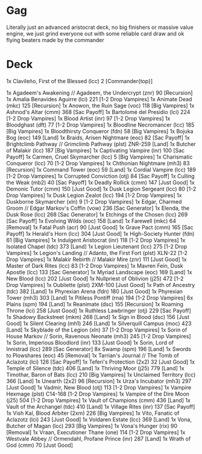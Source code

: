 # Gag

Literally just an advanced aristocrat deck, no big finishers or massive value engine, we just grind everyone out with some reliable card draw and ok flying beaters made by the commander
# Deck

1x Clavileño, First of the Blessed (lcc) 2 [Commander{top}]

1x Agadeem's Awakening // Agadeem, the Undercrypt (znr) 90 [Recursion]
1x Amalia Benavides Aguirre (lci) 221 [1-2 Drop Vampires]
1x Animate Dead (mkc) 125 [Recursion]
1x Anowon, the Ruin Sage (voc) 118 [Big Vampires]
1x Ashnod's Altar (cmm) 368 [Sac Payoff]
1x Bartolomé del Presidio (lci) 224 [1-2 Drop Vampires]
1x Blood Artist (inr) 97 [1-2 Drop Vampires]
1x Bloodghast (dft) 77 [1-2 Drop Vampires]
1x Bloodline Necromancer (lcc) 185 [Big Vampires]
1x Bloodthirsty Conqueror (fdn) 58 [Big Vampires]
1x Bojuka Bog (eoc) 149 [Land]
1x Braids, Arisen Nightmare (eoc) 82 [Sac Payoff]
1x Brightclimb Pathway // Grimclimb Pathway (plst) ZNR-259 [Land]
1x Butcher of Malakir (lcc) 187 [Big Vampires]
1x Captivating Vampire (inr) 100 [Sac Payoff]
1x Carmen, Cruel Skymarcher (lcc) 5 [Big Vampires]
1x Charismatic Conqueror (lcc) 70 [1-2 Drop Vampires]
1x Chthonian Nightmare (mh3) 83 [Recursion]
1x Command Tower (eoc) 59 [Land]
1x Cordial Vampire (lcc) 189 [1-2 Drop Vampires]
1x Corrupted Conviction (otj) 84 [Sac Payoff]
1x Culling the Weak (mb2) 40 [Sac Payoff]
1x Deadly Rollick (cmm) 147 [Just Good]
1x Demonic Tutor (cmm) 150 [Just Good]
1x Dusk Legion Sergeant (lcc) 80 [1-2 Drop Vampires]
1x Dusk Legion Zealot (lcc) 194 [1-2 Drop Vampires]
1x Duskborne Skymarcher (xln) 9 [1-2 Drop Vampires]
1x Edgar, Charmed Groom // Edgar Markov's Coffin (vow) 236 [Sac Generator]
1x Elenda, the Dusk Rose (lcc) 268 [Sac Generator]
1x Etchings of the Chosen (lcc) 269 [Sac Payoff]
1x Evolving Wilds (eoc) 158 [Land]
1x Farewell (mkc) 64 [Removal]
1x Fatal Push (acr) 90 [Just Good]
1x Grave Pact (cmm) 165 [Sac Payoff]
1x Herald's Horn (lcc) 304 [Just Good]
1x High-Society Hunter (fdn) 61 [Big Vampires]
1x Indulgent Aristocrat (inr) 118 [1-2 Drop Vampires]
1x Isolated Chapel (tdc) 373 [Land]
1x Legion Lieutenant (lcc) 275 [1-2 Drop Vampires]
1x Legion's Landing // Adanto, the First Fort (plst) XLN-22 [1-2 Drop Vampires]
1x Malakir Rebirth // Malakir Mire (znr) 111 [Just Good]
1x Master of Dark Rites (lcc) 83 [1-2 Drop Vampires]
1x Mavren Fein, Dusk Apostle (lcc) 133 [Sac Generator]
1x Myriad Landscape (eoc) 169 [Land]
1x New Blood (lcc) 202 [Just Good]
1x Nullpriest of Oblivion (j25) 472 [1-2 Drop Vampires]
1x Oubliette (plst) 2XM-100 [Just Good]
1x Path of Ancestry (tdc) 382 [Land]
1x Phyrexian Arena (fdn) 180 [Just Good]
1x Phyrexian Tower (mh3) 303 [Land]
1x Pitiless Pontiff (rna) 194 [1-2 Drop Vampires]
6x Plains (spm) 194 [Land]
1x Reanimate (dsc) 155 [Recursion]
1x Roaming Throne (lci) 258 [Just Good]
1x Ruthless Lawbringer (otj) 229 [Sac Payoff]
1x Shadowy Backstreet (mkm) 268 [Land]
1x Sign in Blood (dsc) 156 [Just Good]
1x Silent Clearing (mh1) 246 [Land]
1x Silverquill Campus (moc) 423 [Land]
1x Skyblade of the Legion (xln) 37 [1-2 Drop Vampires]
1x Sorin of House Markov // Sorin, Ravenous Neonate (mh3) 245 [1-2 Drop Vampires]
1x Sorin, Imperious Bloodlord (inr) 133 [Just Good]
1x Sorin, Lord of Innistrad (lcc) 289 [Sac Generator]
8x Swamp (spm) 196 [Land]
1x Swords to Plowshares (eoc) 45 [Removal]
1x Tarrian's Journal // The Tomb of Aclazotz (lci) 126 [Sac Payoff]
1x Teferi's Protection (2x2) 32 [Just Good]
1x Temple of Silence (tdc) 406 [Land]
1x Thriving Moor (j25) 779 [Land]
1x Timothar, Baron of Bats (lcc) 210 [Big Vampires]
1x Unclaimed Territory (lcc) 366 [Land]
1x Unearth (2x2) 96 [Recursion]
1x Urza's Incubator (mh3) 297 [Just Good]
1x Vadmir, New Blood (otj) 113 [1-2 Drop Vampires]
1x Vampire Hexmage (plst) C14-168 [1-2 Drop Vampires]
1x Vampire of the Dire Moon (j25) 504 [1-2 Drop Vampires]
1x Vault of Champions (cmm) 436 [Land]
1x Vault of the Archangel (tdc) 410 [Land]
1x Village Rites (inr) 137 [Sac Payoff]
1x Vish Kal, Blood Arbiter (2xm) 226 [Big Vampires]
1x Vito, Fanatic of Aclazotz (lci) 243 [Just Good]
1x Voldaren Estate (lcc) 369 [Land]
1x Vona, Butcher of Magan (lcc) 293 [Big Vampires]
1x Vona's Hunger (rix) 90 [Removal]
1x Vraan, Executioner Thane (one) 114 [1-2 Drop Vampires]
1x Westvale Abbey // Ormendahl, Profane Prince (inr) 287 [Land]
1x Wrath of God (cmm) 70 [Just Good]

